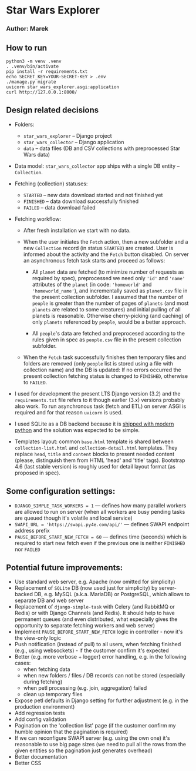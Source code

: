 # Star Wars Explorer

### Author: Marek


## How to run

	python3 -m venv .venv
	. .venv/bin/activate
	pip install -r requirements.txt
	echo SECRET_KEY=YOUR-SECRET-KEY > .env
	./manage.py migrate
	uvicorn star_wars_explorer.asgi:application
	curl http://127.0.0.1:8000/


## Design related decisions

- Folders:
	- `star_wars_explorer` – Django project
	- `star_wars_collector` – Django application
	- `data` – data files (DB and CSV collections with preprocessed Star Wars data)

- Data model: `star_wars_collector` app ships with a single DB entity – `Collection`.

- Fetching (collection) statuses:
	- `STARTED` – new data download started and not finished yet
	- `FINISHED` – data download successfully finished
	- `FAILED` – data download failed

- Fetching workflow:
	- After fresh installation we start with no data.
	- When the user initiates the `Fetch` action,
		then a new subfolder and a new `Collection` record (in status `STARTED`) are created.
		User is informed about the activity and the `Fetch` button disabled.
		On server an asynchronous fetch task starts and proceed as follows:
		- All `planet` data are fetched (to minimize number of requests as required by spec),
			preprocessed we need only `'id'` and `'name'` attributes of the `planet`
			(in code: `'homeworld'` and `'homeworld_name'`),
			and incrementally saved as `planet.csv` file in the present collection subfolder.
			I assumed that the number of `people` is greater than the number of pages of `planets`
			(and most `planets` are related to some creatures)
			and initial pulling of all planets is reasonable.
			Otherwise cherry-picking (and caching) of only `planets` referenced by `people`, would be a better approach.

		- All `people`'s data are fetched and preprocesed according to the rules given in spec
			as `people.csv` file in the present collection subfolder.

	- When the `Fetch` task successfully finishes then temporary files and folders are removed
		(only `people` list is stored using a file with collection name) and the DB is updated:
		If no errors occurred the present collection fetching status is changed to `FINISHED`, otherwise to `FAILED`.

- I used for development the present LTS Django version (3.2)
	and the `requirements.txt` file refers to it though earlier (3.x) versions probably also work.
	To run asynchronous task (fetch and ETL) on server ASGI is required and for that reason `uvicorn` is used.

- I used SQLite as a DB backend because it is [shipped with modern python][1] and the solution was expected to be simple.

- Templates layout: common `base.html` template is shared between `collection-list.html` and `collection-detail.html` templates.
	They replace `head`, `title` and `content` blocks to present needed content
	(please, distinguish them from HTML 'head' and 'title' tags).
	Bootstrap 4.6 (last stable version) is roughly used for detail layout format (as proposed in spec).

## Some configuration settings:

- `DJANGO_SIMPLE_TASK_WORKERS = 1` — defines how many parallel workers are allowed to run on server
	(when all workers are busy pending tasks are queued though it's volatile and local service)
- `SWAPI_URL = 'https://swapi.py4e.com/api/'` — defines SWAPI endpoint address prefix
- `PAUSE_BEFORE_START_NEW_FETCH = 60` — defines time (seconds) which is required to start new fetch
	even if the previous one is neither `FINISHED` nor `FAILED`

## Potential future improvements:

- Use standard web server, e.g. Apache (now omitted for simplicity)
- Replacement of `SQLite` DB (now used just for simplicity) by server-backed DB, e.g. MySQL (a.k.a. MariaDB) or PostgreSQL,
	which allows to separate DB and web server
- Replacement of `django-simple-task` with Celery (and RabbitMQ or Redis) or with Django Channels (and Redis).
	It should help to have permanent queues (and even distributed, what especially gives the opportunity to separate fetching workers and web server)
- Implement `PAUSE_BEFORE_START_NEW_FETCH` logic in controller - now it's the view-only logic
- Push notification (instead of pull) to all users, when fetching finished (e.g., using websockets) - if the customer confirm it's expected
- Better (e.g. more verbose + logger) error handling, e.g. in the following cases:
	- when fetching data
	- when new folders / files / DB records can not be stored (especially during fetching)
	- when petl processing (e.g. join, aggregation) failed
	- clean up temporary files
- Expose petl defaults in Django setting for further adjustment (e.g. in the production environment)
- Add regression tests
- Add config validation
- Pagination on the 'collection list' page (if the customer confirm my humble opinion that the pagination is required)
- If we can reconfigure SWAPI server (e.g. using the own one) it's reasonable to use big page sizes
	(we need to pull all the rows from the given entities so the pagination just generates overhead)
- Better documentation
- Better CSS






[1]: https://docs.python.org/2.7/whatsnew/2.5.html#the-sqlite3-package

